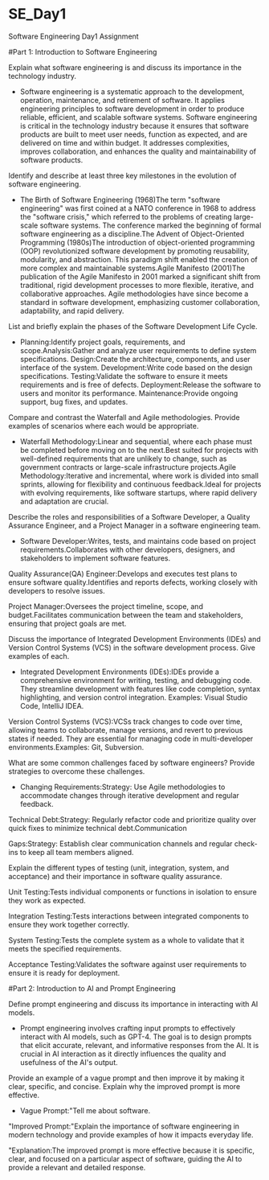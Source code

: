 # SE_Day1
Software Engineering Day1 Assignment

#Part 1: Introduction to Software Engineering

Explain what software engineering is and discuss its importance in the technology industry.

- Software engineering is a systematic approach to the development, operation, maintenance, and retirement of software. It applies engineering principles to software development in order to produce reliable, efficient, and scalable software systems. Software engineering is critical in the technology industry because it ensures that software products are built to meet user needs, function as expected, and are delivered on time and within budget. It addresses complexities, improves collaboration, and enhances the quality and maintainability of software products.


Identify and describe at least three key milestones in the evolution of software engineering.

- The Birth of Software Engineering (1968)The term "software engineering" was first coined at a NATO conference in 1968 to address the "software crisis," which referred to the problems of creating large-scale software systems. The conference marked the beginning of formal software engineering as a discipline.The Advent of Object-Oriented Programming (1980s)The introduction of object-oriented programming (OOP) revolutionized software development by promoting reusability, modularity, and abstraction. This paradigm shift enabled the creation of more complex and maintainable systems.Agile Manifesto (2001)The publication of the Agile Manifesto in 2001 marked a significant shift from traditional, rigid development processes to more flexible, iterative, and collaborative approaches. Agile methodologies have since become a standard in software development, emphasizing customer collaboration, adaptability, and rapid delivery.


List and briefly explain the phases of the Software Development Life Cycle.

- Planning:Identify project goals, requirements, and scope.Analysis:Gather and analyze user requirements to define system specifications.
Design:Create the architecture, components, and user interface of the system.
Development:Write code based on the design specifications.
Testing:Validate the software to ensure it meets requirements and is free of defects.
Deployment:Release the software to users and monitor its performance.
Maintenance:Provide ongoing support, bug fixes, and updates.


Compare and contrast the Waterfall and Agile methodologies. Provide examples of scenarios where each would be appropriate.

- Waterfall Methodology:Linear and sequential, where each phase must be completed before moving on to the next.Best suited for projects with well-defined requirements that are unlikely to change, such as government contracts or large-scale infrastructure projects.Agile Methodology:Iterative and incremental, where work is divided into small sprints, allowing for flexibility and continuous feedback.Ideal for projects with evolving requirements, like software startups, where rapid delivery and adaptation are crucial.


Describe the roles and responsibilities of a Software Developer, a Quality Assurance Engineer, and a Project Manager in a software engineering team.

- Software Developer:Writes, tests, and maintains code based on project requirements.Collaborates with other developers, designers, and stakeholders to implement software features.

Quality Assurance(QA) Engineer:Develops and executes test plans to ensure software quality.Identifies and reports defects, working closely with developers to resolve issues.

Project Manager:Oversees the project timeline, scope, and budget.Facilitates communication between the team and stakeholders, ensuring that project goals are met.


Discuss the importance of Integrated Development Environments (IDEs) and Version Control Systems (VCS) in the software development process. Give examples of each.

- Integrated Development Environments (IDEs):IDEs provide a comprehensive environment for writing, testing, and debugging code. They streamline development with features like code completion, syntax highlighting, and version control integration.
Examples: Visual Studio Code, IntelliJ IDEA.

Version Control Systems (VCS):VCSs track changes to code over time, allowing teams to collaborate, manage versions, and revert to previous states if needed. They are essential for managing code in multi-developer environments.Examples: Git, Subversion.



What are some common challenges faced by software engineers? Provide strategies to overcome these challenges.

- Changing Requirements:Strategy: Use Agile methodologies to accommodate changes through iterative development and regular feedback.

Technical Debt:Strategy: Regularly refactor code and prioritize quality over quick fixes to minimize technical debt.Communication

 Gaps:Strategy: Establish clear communication channels and regular check-ins to keep all team members aligned.


Explain the different types of testing (unit, integration, system, and acceptance) and their importance in software quality assurance.

Unit Testing:Tests individual components or functions in isolation to ensure they work as expected.

Integration Testing:Tests interactions between integrated components to ensure they work together correctly.

System Testing:Tests the complete system as a whole to validate that it meets the specified requirements.

Acceptance Testing:Validates the software against user requirements to ensure it is ready for deployment.


#Part 2: Introduction to AI and Prompt Engineering


Define prompt engineering and discuss its importance in interacting with AI models.

- Prompt engineering involves crafting input prompts to effectively interact with AI models, such as GPT-4. The goal is to design prompts that elicit accurate, relevant, and informative responses from the AI. It is crucial in AI interaction as it directly influences the quality and usefulness of the AI's output.

Provide an example of a vague prompt and then improve it by making it clear, specific, and concise. Explain why the improved prompt is more effective.

- Vague Prompt:"Tell me about software.

"Improved Prompt:"Explain the importance of software engineering in modern technology and provide examples of how it impacts everyday life.

"Explanation:The improved prompt is more effective because it is specific, clear, and focused on a particular aspect of software, guiding the AI to provide a relevant and detailed response.